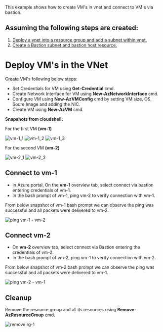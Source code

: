 This example shows how to create VM's in vnet and connect to VM's via bastion.

## Assuming the following steps are created:
1. [Deploy a vnet into a resource group and add a subnet within vnet.](VNet/README.md)
2. [Create a Bastion subnet and bastion host resource.](bastion/README.md)

# Deploy VM's in the VNet

Create VM's following below steps:

* Set Credentials for VM using **Get-Credential** cmd.
* Create Network Interface for VM using **New-AzNetworkInterface** cmd.
* Configure VM using **New-AzVMConfig** cmd by setting VM size, OS, Soure Image and adding the NIC.
* Create VM using **New-AzVM** cmd.

**Snapshots from cloudshell:**

For the first VM **(vm-1)**

![vm-1_1](https://github.com/user-attachments/assets/203f2fc0-faab-4cdf-92ea-49b16ab67b50)
![vm-1_2](https://github.com/user-attachments/assets/671b3ee8-33c4-4048-be0f-127c37fc2e1d)
![vm-1_3](https://github.com/user-attachments/assets/4690c5b5-00b3-48b2-9424-79223dd8ab97)

For the second VM **(vm-2)**

![vm-2_1](https://github.com/user-attachments/assets/9fc7fc8e-a3e0-4e02-9b83-fd7c6beca773)
![vm-2_2](https://github.com/user-attachments/assets/08bcdb31-ba30-4441-bd2d-788cd9a64bc4)

## Connect to vm-1

* In Azure portal, On the **vm-1** overview tab, select connect via bastion entering credentials of vm-1.
* In the bash prompt of vm-1, ping vm-2 to verify connection with vm-1.

From below snapshot of vm-1 bash prompt we can observe the ping was successful and all packets were delivered to vm-2.

![ping vm-1 - vm-2](https://github.com/user-attachments/assets/c915bbaa-22ec-4f72-b35d-a822488d77d3)

## Connect vm-2

* On **vm-2** overview tab, select connect via Bastion entering the credentials of vm-2.
* In the bash prompt of vm-2, ping vm-1 to verify connection with vm-2.

 From below snapshot of vm-2 bash prompt we can observe the ping was successful and all packets were delivered to vm-1.

![ping vm-2 - vm-1](https://github.com/user-attachments/assets/ee10d80b-2124-4d04-afef-233323a615d8)
  
## Cleanup

Remove the resource group and all its resources using **Remove-AzResourceGroup** cmd.

![remove rg-1](https://github.com/user-attachments/assets/7bc1f427-688d-48ed-8f5f-44363f482528)

